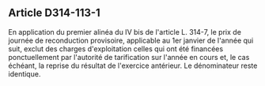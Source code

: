 ## Article D314-113-1

En application du premier alinéa du IV bis de l'article L. 314-7, le prix de journée de reconduction
provisoire, applicable au 1er janvier de l'année qui suit, exclut des charges d'exploitation celles qui ont été
financées ponctuellement par l'autorité de tarification sur l'année en cours et, le cas échéant, la reprise du
résultat de l'exercice antérieur. Le dénominateur reste identique.


